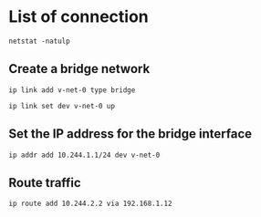 # List of connection

```
netstat -natulp
```

## Create a bridge network

```
ip link add v-net-0 type bridge

ip link set dev v-net-0 up

```

## Set the IP address for the bridge interface

```
ip addr add 10.244.1.1/24 dev v-net-0
```

## Route traffic

```
ip route add 10.244.2.2 via 192.168.1.12
```
